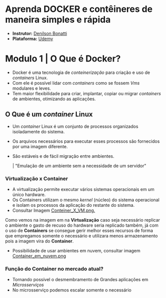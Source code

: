 # Aprenda DOCKER e contêineres de maneira simples e rápida

- **Instrutor:** [Denilson Bonatti](https://www.linkedin.com/in/denilson-bonatti-54a14529/)
- **Plataforma:** [Udemy](https://www.udemy.com/course/aprenda-docker-simples-e-rapido/)

# Modulo 1 | O Que é Docker?

- Docker é uma tecnologia de *conteinerização* para criação e uso de *containers* Linux.
- Com ele é possível lidar com *containers* como se fossem *Vms* modulares e leves.
- Tem maior flexibilidade para criar, implantar, copiar ou migrar *containers* de ambientes, otimizando as aplicações.

## O Que é um *container* Linux

- Um *container* Linux  é um conjunto de processos organizados isoladamente do sistema.
- Os arquivos necessários para executar esses processos são fornecidos por uma imagem diferente.
- São estáveis e de fácil migração entre ambientes.

    | "Emulação de um ambiente sem a necessidade de um servidor" 

### Virtualização x Container

- A virtualização permite executar vários sistemas operacionais em um único hardware.
- Os Containers utilizam o mesmo *kernel* (núcleo) do sistema operacional e isolam os processos da aplicação do restante do sistema. 
- Consultar Imagem [Conteiner_X_VM.png.](./1-O%20Que%20e%20Docker/Container_X_Vm.png)

Como vemos na imagem em na **Virtualização** caso seja necessário replicar o ambiente o gasto de recuso do hardware seria replicado também, já com o uso de **Containers** se consegue gerir melhor esses recursos de forma que empregamos somente o necessário e utilizara menos armazenamento pois a imagem vira do **Container**.

- Possibilidade de usar ambientes em nuvem, consultar imagem [Container_em_nuvem.png](./1-O%20Que%20e%20Docker/Container_em_nuvem.png)

### Função do Container no mercado atual?

- Tornando possível o desmembramento de Grandes aplicações em *Microsserviços*
- No microsserviço podemos escalar somente o necessário

